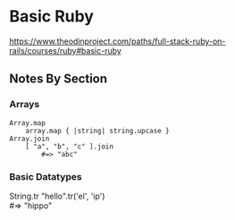 # Basic Ruby

https://www.theodinproject.com/paths/full-stack-ruby-on-rails/courses/ruby#basic-ruby


## Notes By Section

### Arrays

```
Array.map 
    array.map { |string| string.upcase }
Array.join 
    [ "a", "b", "c" ].join        
        #=> "abc"
```

### Basic Datatypes

String.tr
    "hello".tr('el', 'ip')      
        #=> "hippo"

        
